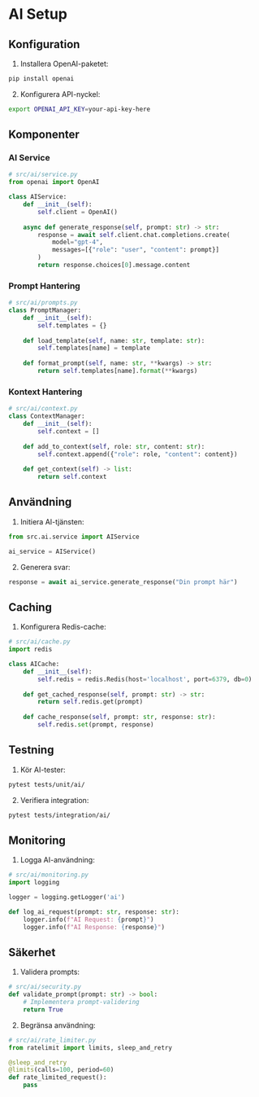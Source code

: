 # AI Setup

## Konfiguration

1. Installera OpenAI-paketet:
```bash
pip install openai
```

2. Konfigurera API-nyckel:
```bash
export OPENAI_API_KEY=your-api-key-here
```

## Komponenter

### AI Service
```python
# src/ai/service.py
from openai import OpenAI

class AIService:
    def __init__(self):
        self.client = OpenAI()
    
    async def generate_response(self, prompt: str) -> str:
        response = await self.client.chat.completions.create(
            model="gpt-4",
            messages=[{"role": "user", "content": prompt}]
        )
        return response.choices[0].message.content
```

### Prompt Hantering
```python
# src/ai/prompts.py
class PromptManager:
    def __init__(self):
        self.templates = {}
    
    def load_template(self, name: str, template: str):
        self.templates[name] = template
    
    def format_prompt(self, name: str, **kwargs) -> str:
        return self.templates[name].format(**kwargs)
```

### Kontext Hantering
```python
# src/ai/context.py
class ContextManager:
    def __init__(self):
        self.context = []
    
    def add_to_context(self, role: str, content: str):
        self.context.append({"role": role, "content": content})
    
    def get_context(self) -> list:
        return self.context
```

## Användning

1. Initiera AI-tjänsten:
```python
from src.ai.service import AIService

ai_service = AIService()
```

2. Generera svar:
```python
response = await ai_service.generate_response("Din prompt här")
```

## Caching

1. Konfigurera Redis-cache:
```python
# src/ai/cache.py
import redis

class AICache:
    def __init__(self):
        self.redis = redis.Redis(host='localhost', port=6379, db=0)
    
    def get_cached_response(self, prompt: str) -> str:
        return self.redis.get(prompt)
    
    def cache_response(self, prompt: str, response: str):
        self.redis.set(prompt, response)
```

## Testning

1. Kör AI-tester:
```bash
pytest tests/unit/ai/
```

2. Verifiera integration:
```bash
pytest tests/integration/ai/
```

## Monitoring

1. Logga AI-användning:
```python
# src/ai/monitoring.py
import logging

logger = logging.getLogger('ai')

def log_ai_request(prompt: str, response: str):
    logger.info(f"AI Request: {prompt}")
    logger.info(f"AI Response: {response}")
```

## Säkerhet

1. Validera prompts:
```python
# src/ai/security.py
def validate_prompt(prompt: str) -> bool:
    # Implementera prompt-validering
    return True
```

2. Begränsa användning:
```python
# src/ai/rate_limiter.py
from ratelimit import limits, sleep_and_retry

@sleep_and_retry
@limits(calls=100, period=60)
def rate_limited_request():
    pass
```
